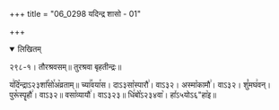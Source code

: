 +++
title = "06_0298 यदिन्द्र शासो - 01"

+++
<details open><summary>लिखितम्</summary>

२९८-१। तौरश्रवसम्॥ तुरश्रवा बृहतीन्द्रः॥

य꣢दि꣡न्द्राऽ२३शा꣤꣯सो꣯अ꣥व्रताम्॥ च्या꣢꣯वया꣯स। दाऽ३सा꣡स्पारौ꣢। वाऽ३२। अस्मा꣡कामौ꣢। वाऽ३२। शुं꣡मघ꣢वन्। पुरू꣡स्पॄहौ꣢। वाऽ३२॥ वसा꣡व्यायौ꣢। वाऽ३२३॥ धि꣢बो꣡ऽ२३४वा꣥। हा꣤ऽ५योऽ६"हा꣥इ॥
</details>